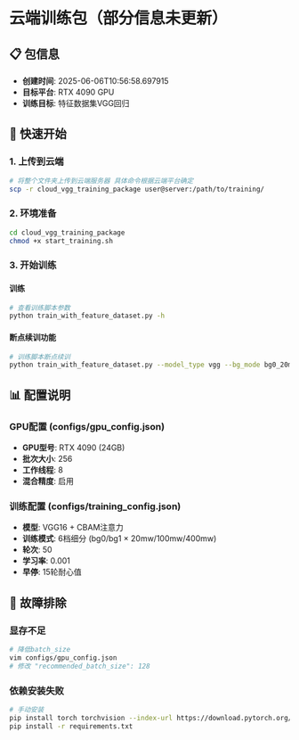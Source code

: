 # 云端训练包（部分信息未更新）

## 📋 包信息
- **创建时间**: 2025-06-06T10:56:58.697915
- **目标平台**: RTX 4090 GPU
- **训练目标**: 特征数据集VGG回归

## 🚀 快速开始

### 1. 上传到云端
```bash
# 将整个文件夹上传到云端服务器 具体命令根据云端平台确定
scp -r cloud_vgg_training_package user@server:/path/to/training/
```

### 2. 环境准备
```bash
cd cloud_vgg_training_package
chmod +x start_training.sh
```

### 3. 开始训练

#### 训练
```bash
# 查看训练脚本参数
python train_with_feature_dataset.py -h
```

#### 断点续训功能
```bash
# 训练脚本断点续训
python train_with_feature_dataset.py --model_type vgg --bg_mode bg0_20mw --resume ./training_dir/best.pth
```

## 📊 配置说明

### GPU配置 (configs/gpu_config.json)
- **GPU型号**: RTX 4090 (24GB)
- **批次大小**: 256
- **工作线程**: 8
- **混合精度**: 启用

### 训练配置 (configs/training_config.json)  
- **模型**: VGG16 + CBAM注意力
- **训练模式**: 6档细分 (bg0/bg1 × 20mw/100mw/400mw)
- **轮次**: 50
- **学习率**: 0.001
- **早停**: 15轮耐心值

## 🔧 故障排除

### 显存不足
```bash
# 降低batch_size
vim configs/gpu_config.json
# 修改 "recommended_batch_size": 128
```

### 依赖安装失败
```bash
# 手动安装
pip install torch torchvision --index-url https://download.pytorch.org/whl/cu118
pip install -r requirements.txt
```

